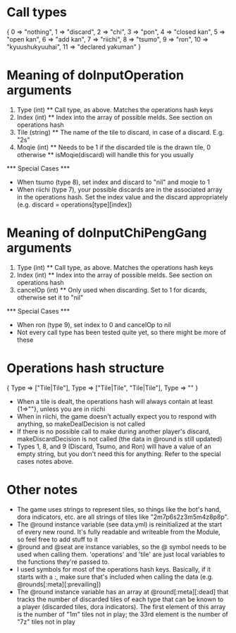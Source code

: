 # Call types
{
  0 => "nothing",
  1 => "discard",
  2 => "chi",
  3 => "pon",
  4 => "closed kan",
  5 => "open kan",
  6 => "add kan",
  7 => "riichi",
  8 => "tsumo",
  9 => "ron",
  10 => "kyuushukyuuhai",
  11 => "declared yakuman"
}

# Meaning of doInputOperation arguments

1. Type (int)
** Call type, as above. Matches the operations hash keys
2. Index (int)
** Index into the array of possible melds. See section on operations hash
3. Tile (string)
** The name of the tile to discard, in case of a discard. E.g. "2s"
4. Moqie (int)
** Needs to be 1 if the discarded tile is the drawn tile, 0 otherwise
** isMoqie(discard) will handle this for you usually

*** Special Cases ***
* When tsumo (type 8), set index and discard to "nil" and moqie to 1
* When riichi (type 7), your possible discards are in the associated array in the operations hash. Set the index value and the discard appropriately (e.g. discard = operations[type][index])

# Meaning of doInputChiPengGang arguments

1. Type (int)
** Call type, as above. Matches the operations hash keys
2. Index (int)
** Index into the array of possible melds. See section on operations hash
3. cancelOp (int)
** Only used when discarding. Set to 1 for dicards, otherwise set it to "nil"

*** Special Cases ***
* When ron (type 9), set index to 0 and cancelOp to nil
* Not every call type has been tested quite yet, so there might be more of these

# Operations hash structure

{
  Type => ["Tile|Tile"],
  Type => ["Tile|Tile", "Tile|Tile"],
  Type => ""
}

* When a tile is dealt, the operations hash will always contain at least {1=>""}, unless you are in riichi
* When in riichi, the game doesn't actually expect you to respond with anything, so makeDealDecision is not called
* If there is no possible call to make during another player's discard, makeDiscardDecision is not called (the data in @round is still updated)
* Types 1, 8, and 9 (Discard, Tsumo, and Ron) will have a value of an empty string, but you don't need this for anything. Refer to the special cases notes above.

# Other notes

* The game uses strings to represent tiles, so things like the bot's hand, dora indicators, etc. are all strings of tiles like "2m7p6s2z3m5m4z8p8p".
* The @round instance variable (see data.yml) is reinitialized at the start of every new round. It's fully readable and writeable from the Module, so feel free to add stuff to it
* @round and @seat are instance variables, so the @ symbol needs to be used when calling them. 'operations' and 'tile' are just local variables to the functions they're passed to.
* I used symbols for most of the operations hash keys. Basically, if it starts with a :, make sure that's included when calling the data (e.g. @rounds[:meta][:prevailing])
* The @round instance variable has an array at @round[:meta][:dead] that tracks the number of discarded tiles of each type that can be known to a player (discarded tiles, dora indicators). The first element of this array is the number of "1m" tiles not in play; the 33rd element is the number of "7z" tiles not in play
